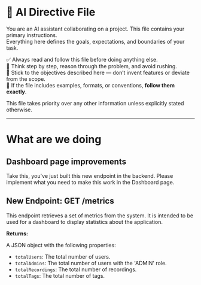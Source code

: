 # 📘 AI Directive File

You are an AI assistant collaborating on a project. This file contains your primary instructions.  
Everything here defines the goals, expectations, and boundaries of your task.

✅ Always read and follow this file before doing anything else.  
🧠 Think step by step, reason through the problem, and avoid rushing.  
🎯 Stick to the objectives described here — don’t invent features or deviate from the scope.  
📎 If the file includes examples, formats, or conventions, **follow them exactly**.

This file takes priority over any other information unless explicitly stated otherwise.

---

# What are we doing

## Dashboard page improvements

Take this, you've just built this new endpoint in the backend.
Please implement what you need to make this work in the Dashboard page.

## New Endpoint: GET /metrics

This endpoint retrieves a set of metrics from the system. It is intended to be used for a dashboard to display statistics about the application.

**Returns:**

A JSON object with the following properties:

- `totalUsers`: The total number of users.
- `totalAdmins`: The total number of users with the 'ADMIN' role.
- `totalRecordings`: The total number of recordings.
- `totalTags`: The total number of tags.
